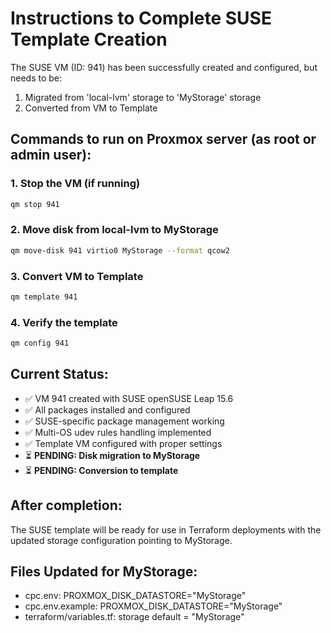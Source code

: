 # Instructions to Complete SUSE Template Creation

The SUSE VM (ID: 941) has been successfully created and configured, but needs to be:
1. Migrated from 'local-lvm' storage to 'MyStorage' storage
2. Converted from VM to Template

## Commands to run on Proxmox server (as root or admin user):

### 1. Stop the VM (if running)
```bash
qm stop 941
```

### 2. Move disk from local-lvm to MyStorage
```bash
qm move-disk 941 virtio0 MyStorage --format qcow2
```

### 3. Convert VM to Template
```bash
qm template 941
```

### 4. Verify the template
```bash
qm config 941
```

## Current Status:
- ✅ VM 941 created with SUSE openSUSE Leap 15.6
- ✅ All packages installed and configured
- ✅ SUSE-specific package management working
- ✅ Multi-OS udev rules handling implemented
- ✅ Template VM configured with proper settings
- ⏳ **PENDING: Disk migration to MyStorage**
- ⏳ **PENDING: Conversion to template**

## After completion:
The SUSE template will be ready for use in Terraform deployments with the updated storage configuration pointing to MyStorage.

## Files Updated for MyStorage:
- cpc.env: PROXMOX_DISK_DATASTORE="MyStorage"
- cpc.env.example: PROXMOX_DISK_DATASTORE="MyStorage"  
- terraform/variables.tf: storage default = "MyStorage"

